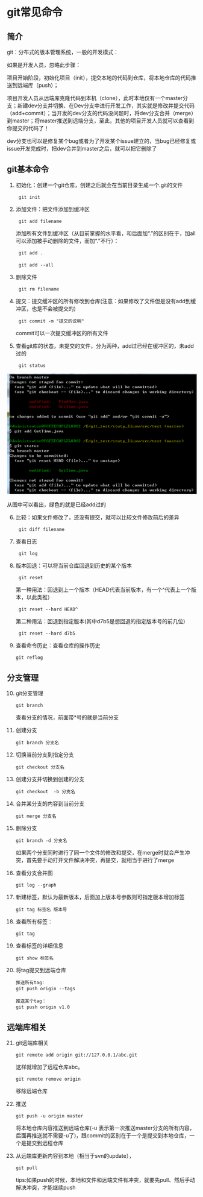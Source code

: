 #   git常见命令
##  简介
git：分布式的版本管理系统，一般的开发模式：

如果是开发人员，忽略此步骤：

项目开始阶段，初始化项目（init），提交本地的代码到仓库，将本地仓库的代码推送到远端库（push）；

项目开发人员从远端库克隆代码到本机（clone），此时本地仅有一个master分支；新建dev分支并切换、在Dev分支中进行开发工作，其实就是修改并提交代码（add+commit）；当开发的dev分支的代码没问题时，将dev分支合并（merge）到master；将master推送到远端分支，至此，其他的项目开发人员就可以查看到你提交的代码了！

dev分支也可以是修复某个bug或者为了开发某个issue建立的，当bug已经修复或issue开发完成时，把dev合并到master之后，就可以把它删除了

 

 

##  git基本命令

1. 初始化：创建一个git仓库，创建之后就会在当前目录生成一个.git的文件

        git init

 

2. 添加文件：把文件添加到缓冲区

        git add filename

    添加所有文件到缓冲区（从目前掌握的水平看，和后面加“.”的区别在于，加all可以添加被手动删除的文件，而加“.”不行）：

        git add .

        git add --all

3. 删除文件

        git rm filename

 

4. 提交：提交缓冲区的所有修改到仓库(注意：如果修改了文件但是没有add到缓冲区，也是不会被提交的)

        git commit -m "提交的说明"

    commit可以一次提交缓冲区的所有文件


5. 查看git库的状态，未提交的文件，分为两种，add过已经在缓冲区的，未add过的

        git status 
![avatar](6.png)

从图中可以看出，绿色的就是已经add过的

 

 

6. 比较：如果文件修改了，还没有提交，就可以比较文件修改前后的差异

        git diff filename 

 

7. 查看日志

        git log

 

8. 版本回退：可以将当前仓库回退到历史的某个版本

        git reset 

    第一种用法：回退到上一个版本（HEAD代表当前版本，有一个^代表上一个版本，以此类推）

        git reset --hard HEAD^

    第二种用法：回退到指定版本(其中d7b5是想回退的指定版本号的前几位)

        git reset --hard d7b5

 9. 查看命令历史：查看仓库的操作历史

        git reflog

## 分支管理

10. git分支管理

        git branch
    
    查看分支的情况，前面带*号的就是当前分支 

 

11. 创建分支

        git branch 分支名

 

12. 切换当前分支到指定分支

        git checkout 分支名

 

13. 创建分支并切换到创建的分支

        git checkout  -b 分支名

 

14. 合并某分支的内容到当前分支

        git merge 分支名

 

15. 删除分支
        
        git branch -d 分支名

    如果两个分支同时进行了同一个文件的修改和提交，在merge时就会产生冲突，首先要手动打开文件解决冲突，再提交，就相当于进行了merge


16. 查看分支合并图

        git log --graph

 

17. 新建标签，默认为最新版本，后面加上版本号参数则可指定版本增加标签

        git tag 标签名 版本号

 

18. 查看所有标签：

        git tag

 

19. 查看标签的详细信息

        git show 标签名

 

20. 将tag提交到远端仓库

        推送所有tag:
        git push origin --tags

        推送某个tag：
        git push origin v1.0 

##  远端库相关

21. git远端库相关

        git remote add origin git://127.0.0.1/abc.git 
        
    这样就增加了远程仓库abc。

        git remote remove origin
    移除远端仓库

 
22. 推送


        git push -u origin master

    将本地仓库内容推送到远端仓库(-u 表示第一次推送master分支的所有内容，后面再推送就不需要-u了)，跟commit的区别在于一个是提交到本地仓库，一个是提交到远程仓库

 

23. 从远端库更新内容到本地（相当于svn的update），

        git pull

    tips:如果push的时候，本地和文件和远端文件有冲突，就要先pull、然后手动解决冲突，才能继续push

 

